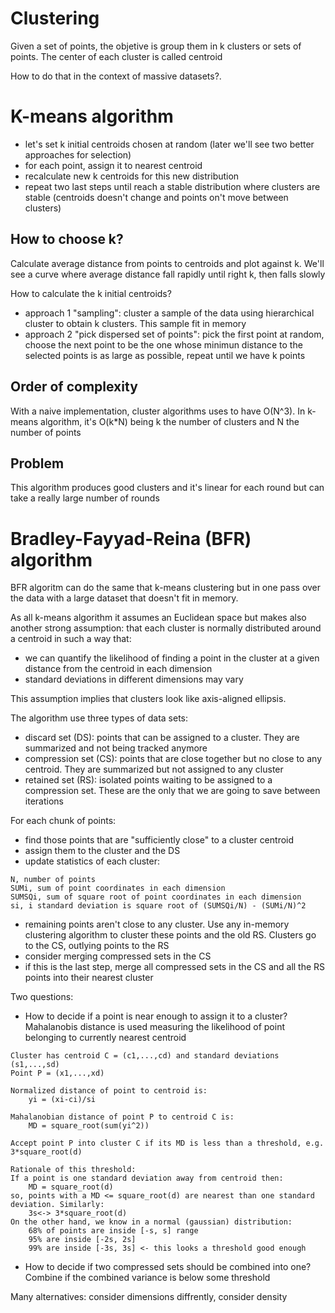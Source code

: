 Clustering
==========
Given a set of points, the objetive is group them in k clusters or sets of points. The center of each cluster is called centroid  

How to do that in the context of massive datasets?. 

# K-means algorithm
- let's set k initial centroids chosen at random (later we'll see two better approaches for selection)
- for each point, assign it to nearest centroid
- recalculate new k centroids for this new distribution
- repeat two last steps until reach a stable distribution where clusters are stable (centroids doesn't change and points on't move between clusters)  

## How to choose k?
Calculate average distance from points to centroids and plot against k. We'll see a curve where average distance fall rapidly until right k, then falls slowly 

How to calculate the k initial centroids? 
- approach 1 "sampling": cluster a sample of the data using hierarchical cluster to obtain k clusters. This sample fit in memory
- approach 2 "pick dispersed set of points": pick the first point at random, choose the next point to be the one whose minimun distance to the selected points is as large as possible, repeat until we have k points  

## Order of complexity
With a naive implementation, cluster algorithms uses to have O(N^3). In k-means algorithm, it's O(k*N) being k the number of clusters and N the number of points

## Problem
This algorithm produces good clusters and it's linear for each round but can take a really large number of rounds

# Bradley-Fayyad-Reina (BFR) algorithm  
BFR algoritm can do the same that k-means clustering but in one pass over the data with a large dataset that doesn't fit in memory. 

As all k-means algorithm it assumes an Euclidean space but makes also another strong assumption: that each cluster is normally distributed around a centroid in such a way that: 

- we can quantify the likelihood of finding a point in the cluster at a given distance from the centroid in each dimension 
- standard deviations in different dimensions may vary

This assumption implies that clusters look like axis-aligned ellipsis. 

The algorithm use three types of data sets: 
- discard set (DS): points that can be assigned to a cluster. They are summarized and not being tracked anymore
- compression set (CS): points that are close together but no close to any centroid. They are summarized but not assigned to any cluster
- retained set (RS): isolated points waiting to be assigned to a compression set. These are the only that we are going to save between iterations 

For each chunk of points: 
- find those points that are "sufficiently close" to a cluster centroid
- assign them to the cluster and the DS
- update statistics of each cluster: 

```
N, number of points
SUMi, sum of point coordinates in each dimension 
SUMSQi, sum of square root of point coordinates in each dimension
si, i standard deviation is square root of (SUMSQi/N) - (SUMi/N)^2
```

- remaining points aren't close to any cluster. Use any in-memory clustering algorithm to cluster these points and the old RS. Clusters go to the CS, outlying points to the RS
- consider merging compressed sets in the CS
- if this is the last step, merge all compressed sets in the CS and all the RS points into their nearest cluster

Two questions: 
- How to decide if a point is near enough to assign it to a cluster?
Mahalanobis distance is used measuring the likelihood of point belonging to currently nearest centroid 

```
Cluster has centroid C = (c1,...,cd) and standard deviations (s1,...,sd)
Point P = (x1,...,xd)

Normalized distance of point to centroid is: 
    yi = (xi-ci)/si

Mahalanobian distance of point P to centroid C is: 
    MD = square_root(sum(yi^2))

Accept point P into cluster C if its MD is less than a threshold, e.g. 3*square_root(d)

Rationale of this threshold: 
If a point is one standard deviation away from centroid then: 
    MD = square_root(d)
so, points with a MD <= square_root(d) are nearest than one standard deviation. Similarly: 
    3s<-> 3*square_root(d)
On the other hand, we know in a normal (gaussian) distribution: 
    68% of points are inside [-s, s] range
    95% are inside [-2s, 2s]
    99% are inside [-3s, 3s] <- this looks a threshold good enough 
```

- How to decide if two compressed sets should be combined into one?
Combine if the combined variance is below some threshold  

Many alternatives: consider dimensions diffrently, consider density 


